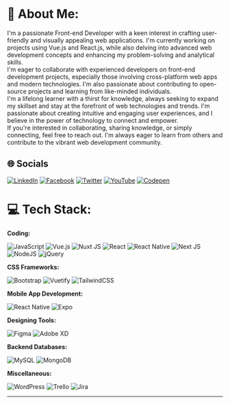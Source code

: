 # 💫 About Me:

I'm a passionate Front-end Developer with a keen interest in crafting user-friendly and visually appealing web applications. I'm currently working on projects using Vue.js and React.js, while also delving into advanced web development concepts and enhancing my problem-solving and analytical skills.<br>
I'm eager to collaborate with experienced developers on front-end development projects, especially those involving cross-platform web apps and modern technologies. I'm also passionate about contributing to open-source projects and learning from like-minded individuals.<br>
I'm a lifelong learner with a thirst for knowledge, always seeking to expand my skillset and stay at the forefront of web technologies and trends. I'm passionate about creating intuitive and engaging user experiences, and I believe in the power of technology to connect and empower.<br>
If you're interested in collaborating, sharing knowledge, or simply connecting, feel free to reach out. I'm always eager to learn from others and contribute to the vibrant web development community.<br>

## 🌐 Socials

[![LinkedIn](https://img.shields.io/badge/LinkedIn-%230077B5.svg?logo=linkedin&logoColor=white)](www.linkedin.com/in/mohammad-taghinejad)
[![Facebook](https://img.shields.io/badge/Facebook-%231877F2.svg?logo=Facebook&logoColor=white)](https://www.facebook.com/profile.php?id=100088825177641)
[![Twitter](https://img.shields.io/badge/Twitter-%231DA1F2.svg?logo=Twitter&logoColor=white)](https://twitter.com/SMOHAMMADT2)
[![YouTube](https://img.shields.io/badge/YouTube-%23FF0000.svg?logo=YouTube&logoColor=white)](https://www.youtube.com/@geektor6259)
[![Codepen](https://img.shields.io/badge/Codepen-000000?logo=codepen)](https://codepen.io/smohammadt1394)

# 💻 Tech Stack:

**Coding:** <be>

![JavaScript](https://img.shields.io/badge/javascript-%23323330.svg?style=for-the-badge&logo=javascript&logoColor=%23F7DF1E)
![Vue.js](https://img.shields.io/badge/vue.js-%2335495e.svg?style=for-the-badge&logo=vuedotjs&logoColor=%234FC08D)
![Nuxt JS](https://img.shields.io/badge/Nuxt-002E3B?style=for-the-badge&logo=nuxt.js&logoColor=#00DC82)
![React](https://img.shields.io/badge/react-%2320232a.svg?style=for-the-badge&logo=react&logoColor=%2361DAFB)
![React Native](https://img.shields.io/badge/react_native-%2320232a.svg?style=for-the-badge&logo=react&logoColor=%2361DAFB)
![Next JS](https://img.shields.io/badge/Next-black?style=for-the-badge&logo=next.js&logoColor=white)
![NodeJS](https://img.shields.io/badge/node.js-6DA55F?style=for-the-badge&logo=node.js&logoColor=white)
![jQuery](https://img.shields.io/badge/jquery-%230769AD.svg?style=for-the-badge&logo=jquery&logoColor=white)

**CSS Frameworks:** <be>

![Bootstrap](https://img.shields.io/badge/bootstrap-%238511FA.svg?style=for-the-badge&logo=bootstrap&logoColor=white)
![Vuetify](https://img.shields.io/badge/Vuetify-1867C0?style=for-the-badge&logo=vuetify&logoColor=AEDDFF)
![TailwindCSS](https://img.shields.io/badge/tailwindcss-%2338B2AC.svg?style=for-the-badge&logo=tailwind-css&logoColor=white)

**Mobile App Development:** <be>

![React Native](https://img.shields.io/badge/react_native-%2320232a.svg?style=for-the-badge&logo=react&logoColor=%2361DAFB)
![Expo](https://img.shields.io/badge/expo-1C1E24?style=for-the-badge&logo=expo&logoColor=#D04A37)

**Designing Tools:** <be>

![Figma](https://img.shields.io/badge/figma-%23F24E1E.svg?style=for-the-badge&logo=figma&logoColor=white)
![Adobe XD](https://img.shields.io/badge/Adobe%20XD-470137?style=for-the-badge&logo=Adobe%20XD&logoColor=#FF61F6)

**Backend Databases:** <be>

![MySQL](https://img.shields.io/badge/mysql-%2300000f.svg?style=for-the-badge&logo=mysql&logoColor=white)
![MongoDB](https://img.shields.io/badge/MongoDB-%234ea94b.svg?style=for-the-badge&logo=mongodb&logoColor=white)

**Miscellaneous:** <be>

![WordPress](https://img.shields.io/badge/WordPress-%23117AC9.svg?style=for-the-badge&logo=WordPress&logoColor=white)
![Trello](https://img.shields.io/badge/Trello-%23026AA7.svg?style=for-the-badge&logo=Trello&logoColor=white)
![Jira](https://img.shields.io/badge/jira-%230A0FFF.svg?style=for-the-badge&logo=jira&logoColor=white)

---
